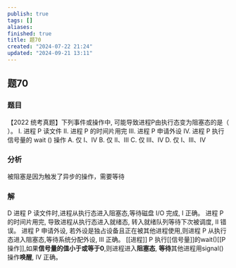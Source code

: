 ```yaml
---
publish: true
tags: []
aliases: 
finished: true
title: 题70
created: "2024-07-22 21:24"
updated: "2024-09-21 13:11"
---
```

## 题70
### 题目
【2022 统考真题】下列事件或操作中, 可能导致进程P由执行态变为阻塞态的是（ ）。
I. 进程 P 读文件 
II. 进程 $\mathrm{P}$ 的时间片用完
III. 进程 $\mathrm{P}$ 申请外设 
IV. 进程 $\mathrm{P}$ 执行信号量的 wait () 操作
A. 仅 I、IV 
B. 仅 II、III 
C. 仅 III、IV 
D. 仅 I、III、IV
### 分析
被阻塞是因为触发了异步的操作，需要等待
### 解
D
进程 $\mathrm{P}$ 读文件时,进程从执行态进入阻塞态,等待磁盘 $\mathrm{I}/\mathrm{O}$ 完成, $\mathrm{I}$ 正确。
进程 $\mathrm{P}$ 的时间片用完, 导致进程从执行态进入就绪态, 转入就绪队列等待下次被调度, II 错误。
进程 P 申请外设, 若外设是独占设备且正在被其他进程使用,则进程 $\mathrm{P}$ 从执行态进入阻塞态,等待系统分配外设, III 正确。
[[进程]] $\mathrm{P}$ 执行[[信号量]]的wait()[[P操作]],如果**信号量的值小于或等于0**,则进程进入**阻塞态**, **等待**其他进程用signal()操作**唤醒**, IV 正确。

